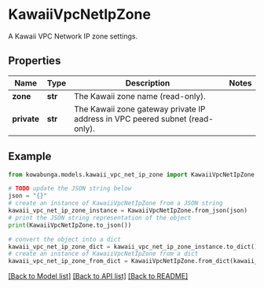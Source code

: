 # KawaiiVpcNetIpZone

A Kawaii VPC Network IP zone settings.

## Properties

Name | Type | Description | Notes
------------ | ------------- | ------------- | -------------
**zone** | **str** | The Kawaii zone name (read-only). | 
**private** | **str** | The Kawaii zone gateway private IP address in VPC peered subnet  (read-only). | 

## Example

```python
from kowabunga.models.kawaii_vpc_net_ip_zone import KawaiiVpcNetIpZone

# TODO update the JSON string below
json = "{}"
# create an instance of KawaiiVpcNetIpZone from a JSON string
kawaii_vpc_net_ip_zone_instance = KawaiiVpcNetIpZone.from_json(json)
# print the JSON string representation of the object
print(KawaiiVpcNetIpZone.to_json())

# convert the object into a dict
kawaii_vpc_net_ip_zone_dict = kawaii_vpc_net_ip_zone_instance.to_dict()
# create an instance of KawaiiVpcNetIpZone from a dict
kawaii_vpc_net_ip_zone_from_dict = KawaiiVpcNetIpZone.from_dict(kawaii_vpc_net_ip_zone_dict)
```
[[Back to Model list]](../README.md#documentation-for-models) [[Back to API list]](../README.md#documentation-for-api-endpoints) [[Back to README]](../README.md)


